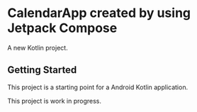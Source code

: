 # CalendarApp created by using Jetpack Compose 

A new Kotlin project.

## Getting Started

This project is a starting point for a Android Kotlin application.

This project is work in progress.
